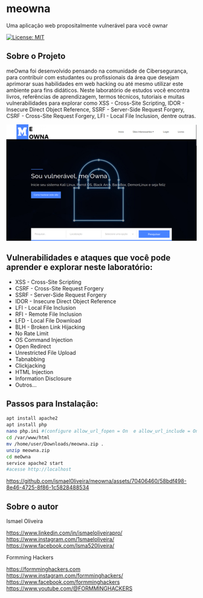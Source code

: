 # meowna
Uma aplicação web propositalmente vulnerável para você ownar

[![License: MIT](https://img.shields.io/badge/License-MIT-green.svg)](https://github.com/ismael0liveira/meowna/blob/main/LICENSE)

## Sobre o Projeto

meOwna foi desenvolvido pensando na comunidade de Cibersegurança, para contribuir com estudantes ou profissionais da área que desejam aprimorar suas habilidades em web hacking ou até mesmo utilizar este ambiente para fins didáticos. Neste laboratório de estudos você encontra livros, referências de aprendizagem, termos técnicos, tutoriais e muitas vulnerabilidades para explorar como XSS - Cross-Site Scripting, IDOR - Insecure Direct Object Reference, SSRF - Server-Side Request Forgery, CSRF - Cross-Site Request Forgery, LFI - Local File Inclusion, dentre outras.

![Página inicial de meOwna](https://github.com/ismael0liveira/meowna/blob/main/assets/owna1.png)

## Vulnerabilidades e ataques que você pode aprender e explorar neste laboratório:

* XSS - Cross-Site Scripting  
* CSRF - Cross-Site Request Forgery  
* SSRF - Server-Side Request Forgery  
* IDOR - Insecure Direct Object Reference  
* LFI - Local File Inclusion  
* RFI - Remote File Inclusion
* LFD - Local File Download
* BLH - Broken Link Hijacking
* No Rate Limit  
* OS Command Injection  
* Open Redirect
* Unrestricted File Upload
* Tabnabbing
* Clickjacking
* HTML Injection
* Information Disclosure
* Outros...

## Passos para Instalação:

```bash
apt install apache2
apt install php
nano php.ini #(configure allow_url_fopen = On  e allow_url_include = On)
cd /var/www/html
mv /home/user/Downloads/meowna.zip .
unzip meowna.zip
cd meOwna
service apache2 start
#acesse http://localhost  
```


https://github.com/ismael0liveira/meowna/assets/70406460/58bdf498-8e46-4725-8f86-1c5828488534




## Sobre o autor

Ismael Oliveira

https://www.linkedin.com/in/ismaeloliveirapro/  
https://www.instagram.com/1smaeloliveira/  
https://www.facebook.com/Isma520liveira/  

Formming Hackers  
  
https://formminghackers.com  
https://www.instagram.com/formminghackers/  
https://www.facebook.com/formminghackers  
https://www.youtube.com/@FORMMINGHACKERS  



